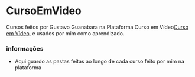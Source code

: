 # CursoEmVideo
Cursos feitos por Gustavo Guanabara na Plataforma Curso em Vídeo[Curso em Vídeo](https://www.cursoemvideo.com/cursos/), e usados por mim como aprendizado.

### informações

- Aqui guardo as pastas feitas ao longo de cada curso feito por mim na plataforma
